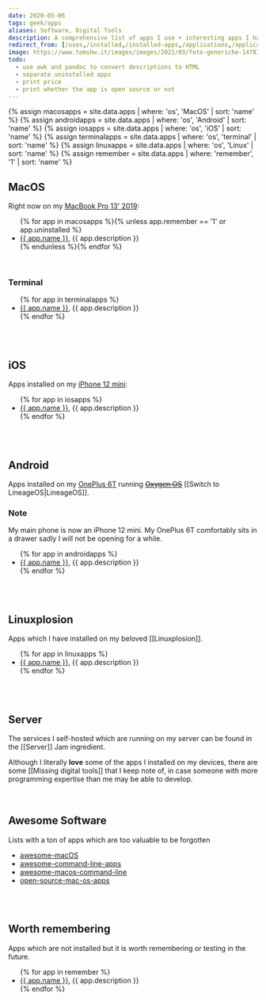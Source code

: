 ```yaml
---
date: 2020-05-06
tags: geek/apps
aliases: Software, Digital Tools
description: A comprehensive list of apps I use + interesting apps I have to keep record of.
redirect_from: [/uses,/installed,/installed-apps,/applications,/applicazioni,/programs,/programmi,/software,/ios-apps,/iphone,/iphone-apps,/ios,/macos-apps,/mac-apps,/macos,/macbook,/macbook-pro,/macbookpro,/tommis-mac,/tommis-macbook,/tommis-macbook-pro,/tommismacbookpro]
image: https://www.tomshw.it/images/images/2021/03/foto-generiche-147818.jpg
todo:
  - use awk and pandoc to convert descriptions to HTML
  - separate uninstalled apps
  - print price
  - print whether the app is open source or not
---
```

{% assign macosapps = site.data.apps | where: 'os', 'MacOS' | sort: 'name' %}
{% assign androidapps = site.data.apps | where: 'os', 'Android' | sort: 'name' %}
{% assign iosapps = site.data.apps | where: 'os', 'iOS' | sort: 'name' %}
{% assign terminalapps = site.data.apps | where: 'os', 'terminal' | sort: 'name' %}
{% assign linuxapps = site.data.apps | where: 'os', 'Linux' | sort: 'name' %}
{% assign remember = site.data.apps | where: 'remember', '1' | sort: 'name' %}

## MacOS

Right now on my [MacBook Pro 13' 2019](https://support.apple.com/kb/SP799?locale=en_US&viewlocale=en_US 'MacBook Pro 13\' 2019 tech specs'):

<ul>{% for app in macosapps %}{% unless app.remember == '1' or app.uninstalled %}<li><a href='{{ app.url }}' target='_blank' title='{{ app.name }}{{ app.title }}'>{{ app.name }}</a>, {{ app.description }}</li>{% endunless %}{% endfor %}</ul>

<br>

### Terminal

<ul>{% for app in terminalapps %}<li><a href='{{ app.url }}' target='_blank' title='{{ app.name }}{{ app.title }}'>{{ app.name }}</a>, {{ app.description }}</li>{% endfor %}</ul>

<br>
<br>

## iOS

Apps installed on my [iPhone 12 mini](https://www.apple.com/it/iphone-12/ 'iPhone 12'):

<ul>{% for app in iosapps %}<li><a href='{{ app.url }}' target='_blank' title='{{ app.name }}{{ app.title }}'>{{ app.name }}</a>, {{ app.description }}</li>{% endfor %}</ul>

<br>
<br>

## Android

Apps installed on my [OnePlus 6T](https://www.oneplus.com/6t 'OnePlus &T') running ~~[Oxygen OS](https://www.oneplus.com/oxygenos 'OxygenOS on OnePlus’ website')~~ [[Switch to LineageOS|LineageOS]].

<div class='yellow box'>
	<h3>Note</h3>
	My main phone is now an iPhone 12 mini. My OnePlus 6T comfortably sits in a drawer sadly I will not be opening for a while.
</div>

<ul>{% for app in androidapps %}<li><a href='{{ app.url }}' target='_blank' title='{{ app.name }}{{ app.title }}'>{{ app.name }}</a>, {{ app.description }}</li>{% endfor %}</ul>

<br>
<br>

## Linuxplosion

Apps which I have installed on my beloved [[Linuxplosion]].

<ul>{% for app in linuxapps %}<li><a href='{{ app.url }}' target='_blank' title='{{ app.name }}{{ app.title }}'>{{ app.name }}</a>, {{ app.description }}</li>{% endfor %}</ul>

<br>
<br>

## Server

The services I self-hosted which are running on my server can be found in the [[Server]] Jam ingredient.

<div class='blue box'>
	Although I literally <b>love</b> some of the apps I installed on my devices, there are some [[Missing digital tools]] that I keep note of, in case someone with more programming expertise than me may be able to develop.
</div>

<br>
<br>

## Awesome Software

Lists with a ton of apps which are too valuable to be forgotten

- [awesome-macOS](https://github.com/iCHAIT/awesome-macOS)
- [awesome-command-line-apps](https://github.com/herrbischoff/awesome-command-line-apps)
- [awesome-macos-command-line](https://github.com/herrbischoff/awesome-macos-command-line)
- [open-source-mac-os-apps](https://github.com/serhii-londar/open-source-mac-os-apps)

<br>
<br>

## Worth remembering

Apps which are not installed but it is worth remembering or testing in the future.

<ul>{% for app in remember %}<li><a href='{{ app.url }}' target='_blank' title='{{ app.name }}{{ app.title }}'>{{ app.name }}</a>, {{ app.description }}</li>{% endfor %}</ul>
